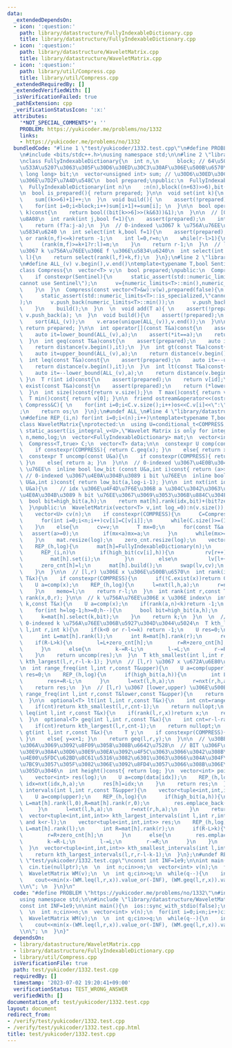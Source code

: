 ```yaml
---
data:
  _extendedDependsOn:
  - icon: ':question:'
    path: library/datastructure/FullyIndexableDictionary.cpp
    title: library/datastructure/FullyIndexableDictionary.cpp
  - icon: ':question:'
    path: library/datastructure/WaveletMatrix.cpp
    title: library/datastructure/WaveletMatrix.cpp
  - icon: ':question:'
    path: library/util/Compress.cpp
    title: library/util/Compress.cpp
  _extendedRequiredBy: []
  _extendedVerifiedWith: []
  _isVerificationFailed: true
  _pathExtension: cpp
  _verificationStatusIcon: ':x:'
  attributes:
    '*NOT_SPECIAL_COMMENTS*': ''
    PROBLEM: https://yukicoder.me/problems/no/1332
    links:
    - https://yukicoder.me/problems/no/1332
  bundledCode: "#line 1 \"test/yukicoder/1332.test.cpp\"\n#define PROBLEM \"https://yukicoder.me/problems/no/1332\"\
    \n#include <bits/stdc++.h>\nusing namespace std;\n\n#line 2 \"library/datastructure/FullyIndexableDictionary.cpp\"\
    \nclass FullyIndexableDictionary{\n  int n,\n      block; // 64\u500B\u4E8B\u306B\
    \u533A\u5207\u3063\u305F\u30D6\u30ED\u30C3\u30AF\u306E\u500B\u6570\n  vector<unsigned\
    \ long long> bit;\n  vector<unsigned int> sum; // \u30D6\u30ED\u30C3\u30AF\u6BCE\
    \u306E\u7D2F\u7A4D\u548C\n  bool prepared;\npublic:\n  FullyIndexableDictionary(){}\n\
    \  FullyIndexableDictionary(int n)\n    :n(n),block((n+63)>>6),bit(block,0),sum(block+1,0),prepared(false){}\n\
    \n  bool is_prepared(){ return prepared; }\n\n  void set(int k){\n    bit[k>>6]|=1ull<<(k&63);\n\
    \    sum[(k>>6)+1]++;\n  }\n  void build(){ \n    assert(!prepared);\n    prepared=true;\n\
    \    for(int i=0;i<block;i++)sum[i+1]+=sum[i]; \n  }\n\n  bool operator[](int\
    \ k)const{\n    return bool((bit[k>>6]>>(k&63))&1);\n  }\n\n  // [0,j) \u306E\u5408\
    \u8A08\n  int rank(int j,bool f=1){\n    assert(prepared);\n    int a=sum[j>>6]+__builtin_popcountll(bit[j>>6]&((1ull<<(j&63))-1));\n\
    \    return (f?a:j-a);\n  }\n  // 0-indexed \u3067 k \u756A\u76EE\u306E f \u306E\
    \u5834\u6240 \n  int select(int k,bool f=1){\n    assert(prepared);\n    if(k<0\
    \ or rank(n,f)<=k)return -1;\n    int l=0,r=n;\n    while(r-l>1){\n      int m=(l+r)>>1;\n\
    \      (rank(m,f)>=k+1?r:l)=m;\n    }\n    return r-1;\n  }\n  // l\u4EE5\u4E0A\
    \u3067 k \u756A\u76EE\u306E f \u306E\u5834\u6240\n  int select(int k,bool f,int\
    \ l){\n    return select(rank(l,f)+k,f);\n  }\n};\n#line 2 \"library/util/Compress.cpp\"\
    \n#define ALL_(v) v.begin(),v.end()\ntemplate<typename T,bool Sentinel=false>\n\
    class Compress{\n  vector<T> v;\n  bool prepared;\npublic:\n  Compress():prepared(false){\n\
    \    if constexpr(Sentinel){\n      static_assert(std::numeric_limits<T>::is_specialized,\"\
    cannot use Sentinel\");\n      v={numeric_limits<T>::min(),numeric_limits<T>::max()};\n\
    \    }\n  }\n  Compress(const vector<T>&w):v(w),prepared(false){\n    if constexpr(Sentinel){\n\
    \      static_assert(std::numeric_limits<T>::is_specialized,\"cannot use Sentinel\"\
    );\n      v.push_back(numeric_limits<T>::min());\n      v.push_back(numeric_limits<T>::max());\n\
    \    }\n    build();\n  }\n  \n  void add(T a){ \n    assert(!prepared);\n   \
    \ v.push_back(a); \n  }\n  void build(){\n    assert(!prepared);\n    prepared=true;\n\
    \    sort(ALL_(v));\n    v.erase(unique(ALL_(v)),v.end());\n  }\n\n  bool is_prepared()const{\
    \ return prepared; }\n\n  int operator[](const T&a)const{\n    assert(prepared);\n\
    \    auto it=lower_bound(ALL_(v),a);\n    assert(*it==a);\n    return distance(v.begin(),it);\n\
    \  }\n  int geq(const T&a)const{\n    assert(prepared);\n    auto it=lower_bound(ALL_(v),a);\n\
    \    return distance(v.begin(),it);\n  }\n  int gt(const T&a)const{\n    assert(prepared);\n\
    \    auto it=upper_bound(ALL_(v),a);\n    return distance(v.begin(),it);\n  }\n\
    \  int leq(const T&a)const{\n    assert(prepared);\n    auto it=--upper_bound(ALL_(v),a);\n\
    \    return distance(v.begin(),it);\n  }\n  int lt(const T&a)const{\n    assert(prepared);\n\
    \    auto it=--lower_bound(ALL_(v),a);\n    return distance(v.begin(),it);\n \
    \ }\n  T r(int id)const{\n    assert(prepared);\n    return v[id];\n  }\n  bool\
    \ exist(const T&a)const{\n    assert(prepared);\n    return (*lower_bound(ALL_(v),a))==a;\n\
    \  }\n  int size()const{return v.size();}\n  T max()const{ return v.back(); }\n\
    \  T min()const{ return v[0]; }\n\n  friend ostream&operator<<(ostream&os, const\
    \ Compress&C){ \n    for(int i=0;i<C.v.size();i++)os<<C.v[i]<<\":\"<<i<<\" \"\
    ;\n    return os;\n  }\n};\n#undef ALL_\n#line 4 \"library/datastructure/WaveletMatrix.cpp\"\
    \n#define REP_(i,n) for(int i=0;i<(n);i++)\ntemplate<typename T,bool COMPRESS=true>\n\
    class WaveletMatrix{\nprotected:\n  using U=conditional_t<COMPRESS,int,T>;\n \
    \ static_assert(is_integral_v<U>,\"Wavelet Matrix is only for integer\");\n  int\
    \ n,memo,log;\n  vector<FullyIndexableDictionary> mat;\n  vector<int> zero_cnt;\n\
    \  Compress<T,true> C;\n  vector<T> data;\n\n  constexpr U comp(const T&x)const{\n\
    \    if constexpr(COMPRESS){ return C.geq(x); }\n    else{ return x; }\n  }\n\
    \  constexpr T uncomp(const U&a){\n    if constexpr(COMPRESS){ return C.r(a);\
    \ }\n    else{ return a; }\n  }\n\n  // 0-indexed \u3067\u4E0B\u304B\u3089 i bit\
    \ \u76EE\n  inline bool low_bit (const U&a,int i)const{ return (a>>i)&1; }\n \
    \ // 0-indexed \u3067\u4E0A\u304B\u3089 i bit \u76EE\n  inline bool high_bit(const\
    \ U&a,int i)const{ return low_bit(a,log-i-1); }\n\n  int nxt(int idx,int h,const\
    \ U&a){\n    // idx \u306E\u4F4D\u7F6E\u306B a \u304C\u3042\u3063\u305F\u5834\u5408\
    \u4E0A\u304B\u3089 h bit \u76EE\u3067\u3069\u3053\u306B\u884C\u304F\u304B\n  \
    \  bool bit=high_bit(a,h);\n    return mat[h].rank(idx,bit)+(bit?zero_cnt[h]:0);\n\
    \  }\npublic:\n  WaveletMatrix(vector<T> v,int log_=0):n(v.size()),data(v),log(log_){\n\
    \    vector<U> cv(n);\n    if constexpr(COMPRESS){\n      C=Compress<T,true>(v);\n\
    \      for(int i=0;i<n;i++)cv[i]=C[v[i]];\n      while(C.size()>=(1ull<<log))log++;\n\
    \    }\n    else{\n      cv=v;\n      T mx=0;\n      for(const T&a:v){\n     \
    \   assert(a>=0);\n        if(mx<a)mx=a;\n      }\n      while(mx>=(1ull<<log))log++;\n\
    \    }\n    mat.resize(log);\n    zero_cnt.resize(log);\n    vector<U> lv(n),rv(n);\n\
    \    REP_(h,log){\n      mat[h]=FullyIndexableDictionary(n);\n      int l=0,r=0;\n\
    \      REP_(i,n)\n        if(high_bit(cv[i],h)){\n          rv[r++]=cv[i];\n \
    \         mat[h].set(i);\n        }\n        else\n          lv[l++]=cv[i];\n\
    \      zero_cnt[h]=l;\n      mat[h].build();\n      swap(lv,cv);\n      REP_(i,r)cv[l+i]=rv[i];\n\
    \    }\n  }\n\n  // [l,r) \u306E x \u306E\u500B\u6570\n  int rank(int l,int r,const\
    \ T&x){\n    if constexpr(COMPRESS){\n      if(!C.exist(x))return 0;\n    }\n\
    \    U a=comp(x);\n    REP_(h,log){\n      l=nxt(l,h,a);\n      r=nxt(r,h,a);\n\
    \    }\n    memo=l;\n    return r-l;\n  }\n  int rank(int r,const T&x){ return\
    \ rank(x,0,r); }\n\n  // k \u756A\u76EE\u306E x \u306E index\n  int select(int\
    \ k,const T&x){\n    U a=comp(x);\n    if(rank(a,n)<k)return -1;\n    k+=memo;\n\
    \    for(int h=log-1;h>=0;h--){\n      bool bit=high_bit(a,h);\n      if(bit)k-=zero_cnt[h];\n\
    \      k=mat[h].select(k,bit);\n    }\n    return k;\n  }\n  \n  // [l,r) \u3067\
    \ 0-indexed k \u756A\u76EE\u306B\u5927\u304D\u3044\u5024\n  T kth_largest(int\
    \ l,int r,int k){\n    if(k<0 or r-l<=k) return -1;\n    U res=0;\n    REP_(h,log){\n\
    \      int L=mat[h].rank(l);\n      int R=mat[h].rank(r);\n      res<<=1;\n  \
    \    if(R-L>k){\n        l=L+zero_cnt[h];\n        r=R+zero_cnt[h];\n        res++;\n\
    \      }\n      else{\n        k-=R-L;\n        l-=L;\n        r-=R;\n      }\n\
    \    }\n    return uncomp(res);\n  }\n  T kth_smallest(int l,int r,int k){ return\
    \ kth_largest(l,r,r-l-k-1); }\n\n  // [l,r) \u3067 x \u672A\u6E80\u306E\u500B\u6570\
    \n  int range_freq(int l,int r,const T&upper){\n    U a=comp(upper);\n    int\
    \ res=0;\n    REP_(h,log){\n      if(high_bit(a,h)){\n        int L=mat[h].rank(l,0),R=mat[h].rank(r,0);\n\
    \        res+=R-L;\n      }\n      l=nxt(l,h,a);\n      r=nxt(r,h,a);\n    }\n\
    \    return res;\n  }\n  // [l,r) \u3067 [lower,upper) \u306E\u500B\u6570\n  int\
    \ range_freq(int l,int r,const T&lower,const T&upper){\n    return range_freq(l,r,upper)-range_freq(l,r,lower);\n\
    \  }\n\n  optional<T> lt(int l,int r,const T&x){\n    int cnt=range_freq(l,r,x);\n\
    \    if(cnt)return kth_smallest(l,r,cnt-1);\n    return nullopt;\n  }\n  optional<T>\
    \ leq(int l,int r,const T&x){\n    if(rank(l,r,x))return x;\n    return lt(l,r,x);\n\
    \  }\n  optional<T> geq(int l,int r,const T&x){\n    int cnt=r-l-range_freq(l,r,x);\n\
    \    if(cnt)return kth_largest(l,r,cnt-1);\n    return nullopt;\n  }\n  optional<T>\
    \ gt(int l,int r,const T&x){\n    T y;\n    if constexpr(COMPRESS){ y=C.r(C.gt(x));\
    \ }\n    else{ y=x+1; }\n    return geq(l,r,y);\n  }\n\n  // \u30BB\u30B0\u6728\
    \u306A\u3069\u3092\u8F09\u305B\u308B\u6642\u7528\n  // BIT \u306F\u5C02\u7528\u306E\
    \u30E9\u30A4\u30D6\u30E9\u30EA\u3092\u4F5C\u3063\u3066\u3042\u308B\u304C\u3001\
    \u4E00\u5FDC\u62BD\u8C61\u5316\u3082\u6301\u3063\u3066\u304A\u304F\n  // \u69CB\
    \u7BC9\u3057\u305F\u3082\u306E\u3092\u8FD4\u3057\u3066\u308B\u306E\u3067\u9045\
    \u305D\u3046\n  int height()const{ return log; }\n  vector<int> points(int idx){\n\
    \    vector<int> res(log);\n    U a=comp(data[idx]);\n    REP_(h,log){\n     \
    \ idx=nxt(idx,h,a);\n      res[h]=idx;\n    }\n    return res;\n  }\n  vector<tuple<int,int,int>>\
    \ intervals(int l,int r,const T&upper){\n    vector<tuple<int,int,int>> res;\n\
    \    U a=comp(upper);\n    REP_(h,log){\n      if(high_bit(a,h)){\n        int\
    \ L=mat[h].rank(l,0),R=mat[h].rank(r,0);\n        res.emplace_back(h,L,R);\n \
    \     }\n      l=nxt(l,h,a);\n      r=nxt(r,h,a);\n    }\n    return res;\n  }\n\
    \  vector<tuple<int,int,int>> kth_largest_intervals(int l,int r,int k){\n    assert(0<=k\
    \ and k<r-l);\n    vector<tuple<int,int,int>> res;\n    REP_(h,log){\n      int\
    \ L=mat[h].rank(l);\n      int R=mat[h].rank(r);\n      if(R-L>k){\n        l=L+zero_cnt[h];\n\
    \        r=R+zero_cnt[h];\n      }\n      else{\n        res.emplace_back(h,L+zero_cnt[h],R+zero_cnt[h]);\n\
    \        k-=R-L;\n        l-=L;\n        r-=R;\n      }\n    }\n    return res;\n\
    \  }\n  vector<tuple<int,int,int>> kth_smallest_intervals(int l,int r,int k){\n\
    \    return kth_largest_intervals(l,r,r-l-k-1);\n  }\n};\n#undef REP_\n#line 6\
    \ \"test/yukicoder/1332.test.cpp\"\nconst int INF=1e9;\n\nint main(){\n  ios::sync_with_stdio(false);\n\
    \  cin.tie(nullptr);\n  \n  int n;cin>>n;\n  vector<int> v(n);\n  for(int i=0;i<n;i++)cin>>v[i];\n\
    \  WaveletMatrix WM(v);\n  \n  int q;cin>>q;\n  while(q--){\n    int l,r,x;cin>>l>>r>>x;l--;\n\
    \    cout<<min(x-(WM.leq(l,r,x)).value_or(-INF), (WM.geq(l,r,x)).value_or(2*INF)-x)<<\"\
    \\n\"; \n  }\n}\n"
  code: "#define PROBLEM \"https://yukicoder.me/problems/no/1332\"\n#include <bits/stdc++.h>\n\
    using namespace std;\n\n#include \"library/datastructure/WaveletMatrix.cpp\"\n\
    const int INF=1e9;\n\nint main(){\n  ios::sync_with_stdio(false);\n  cin.tie(nullptr);\n\
    \  \n  int n;cin>>n;\n  vector<int> v(n);\n  for(int i=0;i<n;i++)cin>>v[i];\n\
    \  WaveletMatrix WM(v);\n  \n  int q;cin>>q;\n  while(q--){\n    int l,r,x;cin>>l>>r>>x;l--;\n\
    \    cout<<min(x-(WM.leq(l,r,x)).value_or(-INF), (WM.geq(l,r,x)).value_or(2*INF)-x)<<\"\
    \\n\"; \n  }\n}"
  dependsOn:
  - library/datastructure/WaveletMatrix.cpp
  - library/datastructure/FullyIndexableDictionary.cpp
  - library/util/Compress.cpp
  isVerificationFile: true
  path: test/yukicoder/1332.test.cpp
  requiredBy: []
  timestamp: '2023-07-02 19:20:41+09:00'
  verificationStatus: TEST_WRONG_ANSWER
  verifiedWith: []
documentation_of: test/yukicoder/1332.test.cpp
layout: document
redirect_from:
- /verify/test/yukicoder/1332.test.cpp
- /verify/test/yukicoder/1332.test.cpp.html
title: test/yukicoder/1332.test.cpp
---
```

